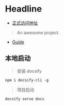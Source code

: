 # Headline

* [正式访问地址](https://docs.immaid.com/#/)

> An awesome project.
* [Guide](guide.md)

## 本地启动
> 安装 docsify
```
npm i docsify-cli -g
```
> 项目启动

```
docsify serve docs
```
